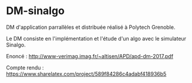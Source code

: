 # DM-sinalgo

DM d'application parrallèles et distribuée réalisé à Polytech Grenoble.

Le DM consiste en l'implémentation et l'étude d'un algo avec le simulateur Sinalgo.

Enoncé :  http://www-verimag.imag.fr/~altisen/APD/apd-dm-2017.pdf

Compte rendu : https://www.sharelatex.com/project/589f84286c4adabf418936b5

